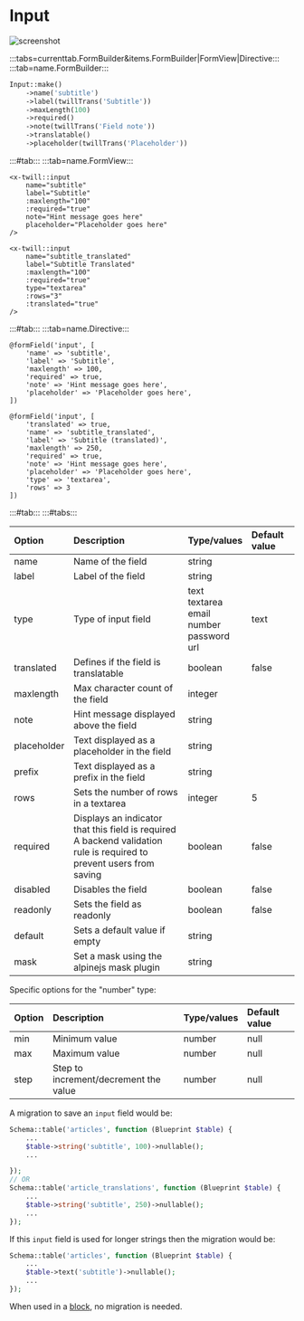 # Input

![screenshot](/assets/input.png)

:::tabs=currenttab.FormBuilder&items.FormBuilder|FormView|Directive:::
:::tab=name.FormBuilder:::

```php
Input::make()
    ->name('subtitle')
    ->label(twillTrans('Subtitle'))
    ->maxLength(100)
    ->required()
    ->note(twillTrans('Field note'))
    ->translatable()
    ->placeholder(twillTrans('Placeholder'))
```

:::#tab:::
:::tab=name.FormView:::

```blade
<x-twill::input 
    name="subtitle"
    label="Subtitle"
    :maxlength="100"
    :required="true"
    note="Hint message goes here"
    placeholder="Placeholder goes here" 
/>

<x-twill::input 
    name="subtitle_translated"
    label="Subtitle Translated"
    :maxlength="100"
    :required="true"
    type="textarea"
    :rows="3"
    :translated="true"
/>
```

:::#tab:::
:::tab=name.Directive:::

```blade
@formField('input', [
    'name' => 'subtitle',
    'label' => 'Subtitle',
    'maxlength' => 100,
    'required' => true,
    'note' => 'Hint message goes here',
    'placeholder' => 'Placeholder goes here',
])

@formField('input', [
    'translated' => true,
    'name' => 'subtitle_translated',
    'label' => 'Subtitle (translated)',
    'maxlength' => 250,
    'required' => true,
    'note' => 'Hint message goes here',
    'placeholder' => 'Placeholder goes here',
    'type' => 'textarea',
    'rows' => 3
])
```

:::#tab:::
:::#tabs:::

| Option      | Description                                                                                                              | Type/values                                                 | Default value |
|:------------|:-------------------------------------------------------------------------------------------------------------------------|:------------------------------------------------------------|:--------------|
| name        | Name of the field                                                                                                        | string                                                      |               |
| label       | Label of the field                                                                                                       | string                                                      |               |
| type        | Type of input field                                                                                                      | text<br/>textarea<br/>email<br/>number<br/>password<br/>url | text          |
| translated  | Defines if the field is translatable                                                                                     | boolean                                              | false         |
| maxlength   | Max character count of the field                                                                                         | integer                                                     |               |
| note        | Hint message displayed above the field                                                                                   | string                                                      |               |
| placeholder | Text displayed as a placeholder in the field                                                                             | string                                                      |               |
| prefix      | Text displayed as a prefix in the field                                                                                  | string                                                      |               |
| rows        | Sets the number of rows in a textarea                                                                                    | integer                                                     | 5             |
| required    | Displays an indicator that this field is required<br/>A backend validation rule is required to prevent users from saving | boolean                                              | false         |
| disabled    | Disables the field                                                                                                       |boolean                                           | false         |
| readonly    | Sets the field as readonly                                                                                               | boolean                                            | false         |
| default     | Sets a default value if empty                                                                                            | string                                                      |               |
| mask        | Set a mask using the alpinejs mask plugin                                                                                | string                                                      |               |

Specific options for the "number" type:

| Option | Description                           | Type/values | Default value |
|:-------|:--------------------------------------|:------------|:--------------|
| min    | Minimum value                         | number      | null          |
| max    | Maximum value                         | number      | null          |
| step   | Step to increment/decrement the value | number      | null          |

A migration to save an `input` field would be:

```php
Schema::table('articles', function (Blueprint $table) {
    ...
    $table->string('subtitle', 100)->nullable();
    ...

});
// OR
Schema::table('article_translations', function (Blueprint $table) {
    ...
    $table->string('subtitle', 250)->nullable();
    ...
});
```

If this `input` field is used for longer strings then the migration would be:

```php
Schema::table('articles', function (Blueprint $table) {
    ...
    $table->text('subtitle')->nullable();
    ...
});
```

When used in a [block](/block-editor/creating-a-block-editor.html), no migration is needed.
